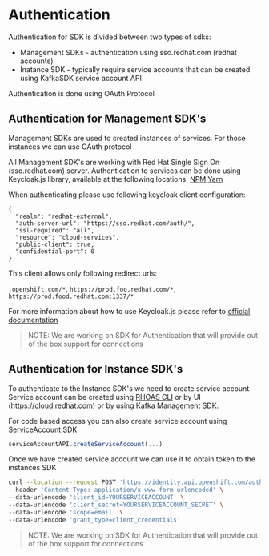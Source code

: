 # Authentication

Authentication for SDK is divided between two types of sdks:


- Management SDKs - authentication using sso.redhat.com (redhat accounts)
- Inatance SDK - typically require service accounts
that can be created using KafkaSDK service account API

Authentication is done using OAuth Protocol



## Authentication for Management SDK's

Management SDKs are used to created instances of services.
For those instances we can use OAuth protocol

All Management SDK's are working with Red Hat Single Sign On (sso.redhat.com) server.
Authentication to services can be done using Keycloak.js library, available at the following locations:
[NPM](https://www.npmjs.com/package/keycloak-js),[Yarn](https://yarnpkg.com/package/keycloak-js)

When authenticating please use following keycloak client configuration:
```
{
  "realm": "redhat-external",
  "auth-server-url": "https://sso.redhat.com/auth/",
  "ssl-required": "all",
  "resource": "cloud-services",
  "public-client": true,
  "confidential-port": 0
}
```

This client allows only following redirect urls: 

`.openshift.com/*`, `https://prod.foo.redhat.com/*`, `https://prod.food.redhat.com:1337/*`

For more information about how to use Keycloak.js please refer to [official documentation](https://github.com/keycloak/keycloak-documentation/blob/master/securing_apps/topics/oidc/javascript-adapter.adoc)

> NOTE: We are working on SDK for Authentication that will provide out of the box support for connections

## Authentication for Instance SDK's

To authenticate to the Instance SDK's we need to create service account
Service account can be created using [RHOAS CLI](https://github.com/redhat-developer/app-services-cli/blob/main/docs/commands/rhoas_serviceaccount_create.adoc) or
by UI (https://cloud.redhat.com) or by using Kafka Management SDK.

For code based access you can also create service account using [ServiceAccount SDK](https://github.com/redhat-developer/app-services-sdk-js/tree/main/packages/kafka-management-sdk )

```ts
serviceAccountAPI.createServiceAccount(...)
```

Once we have created service account we can use it to obtain token to the instances SDK

```bash 
curl --location --request POST 'https://identity.api.openshift.com/auth/realms/rhoas/protocol/openid-connect/token' \
--header 'Content-Type: application/x-www-form-urlencoded' \
--data-urlencode 'client_id=YOURSERVICEACCOUNT' \
--data-urlencode 'client_secret=YOURSERVICEACCOUNT_SECRET' \
--data-urlencode 'scope=email' \
--data-urlencode 'grant_type=client_credentials'
```


 > NOTE: We are working on SDK for Authentication that will provide out of the box support for connections
 
